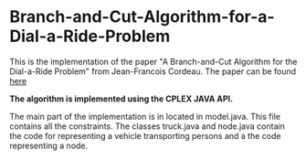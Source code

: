 # Branch-and-Cut-Algorithm-for-a-Dial-a-Ride-Problem
This is the implementation of the paper "A Branch-and-Cut Algorithm for the Dial-a-Ride Problem" from Jean-Francois Cordeau. The paper can be found [here](https://pdfs.semanticscholar.org/a047/2611e636eb8d7f4225affb9980a9cd3c2791.pdf)

**The algorithm is implemented using the CPLEX JAVA API.**

The main part of the implementation is in located in model.java. This file contains all the constraints. The classes truck.java and node.java contain the code for representing a vehicle transporting persons and a the code representing a node.
